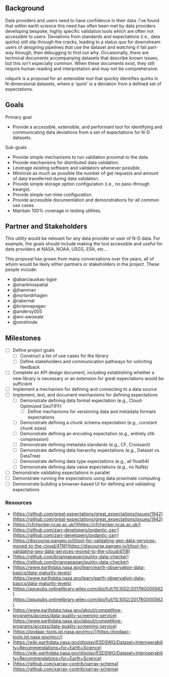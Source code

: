 ## Background

Data providers and users need to have confidence in their data. I've found that within earth science this need has often been met by data providers developing bespoke, highly specific validation tools which are often not accessible to users. Deviations from standards and expectations (i.e., data quirks) still slip through the cracks, leading to a status quo for downstream users of designing pipelines that use the dataset and watching it fail part-way through, then debugging to find out why. Occasionally, there are technical documents accompanying datasets that describe known issues, but this isn't especially common. When these documents exist, they still require human reading and interpretation and may not be comprehensive.

ndquirk is a proposal for an extensible tool that quickly identifies quirks in N-dimensional datasets, where a 'quirk' is a deviation from a defined set of expectations.

## Goals
Primary goal
- Provide a accessible, extensible, and performant tool for identifying and communicating data deviations from a set of expectations for N-D datasets.

Sub-goals
- Provide simple mechanisms to run validation proximal to the data.
- Provide mechanisms for distributed data validation.
- Leverage existing software and validators whenever possible.
- Minimize as much as possible the number of get requests and amount of data transferred during data validation.
- Provide simple storage option configuration (i.e., no pass-through kwargs).
- Provide simple run-time configuration.
- Provide accessible documentation and demonstrations for all common use cases.
- Maintain 100% coverage in testing utilities.

## Partner and Stakeholders

This utility would be relevant for any data provider or user of N-D data. For example, the goals should include making the tool accessible and useful for data providers at NASA, NOAA, USGS, ESA, etc...

This proposal has grown from many conversations over the years, all of whom would be likely either partners or stakeholders in the project. These people include:

- @abarciauskas-bgse
- @sharkinsspatial
- @jhamman
- @norlandrhagen
- @rabernat
- @briannapagan
- @andersy005
- @eni-awowale
- @omshinde

## Milestones

- [ ] Define project goals
    - [ ] Construct a list of use cases for the library
    - [ ] Define stakeholders and communication pathways for soliciting feedback
- [ ] Complete an API design document, including establishing whether a new library is necessary or an extension for great expectations would be sufficient
- [ ] Implement a mechanism for defining and connecting to a data source
- [ ] Implement, test, and document mechanisms for defining expectations
	- [ ] Demonstrate defining data format expectation (e.g., Cloud-Optimized GeoTIFF)
		- [ ] Define mechanisms for versioning data and metadata formats expectations
	- [ ] Demonstrate defining a chunk schema expectation (e.g., constant chunk sizes)
	- [ ] Demonstrate defining an encoding expectation (e.g., entirely zlib compression)
	- [ ] Demonstrate defining metadata standards (e.g., CF, Croissant)
	- [ ] Demonstrate defining data hierarchy expectations (e.g., Dataset vs. DataTree)
	- [ ] Demonstrate defining data type expectations (e.g., all float64)
	- [ ] Demonstrate defining data value expectations (e.g., no NaNs)
- [ ] Demonstrate validating expectations in parallel
- [ ] Demonstrate running the expectations using data proximate computing
- [ ] Demonstrate building a browser-based UI for defining and validating expectations

### Resources

- [https://github.com/great-expectations/great_expectations/issues/1942](https://github.com/great-expectations/great_expectations/issues/1942)
- [https://cfchecker.ncas.ac.uk/](https://cfchecker.ncas.ac.uk/)
- [https://github.com/zarr-developers/pydantic-zarr](https://github.com/zarr-developers/pydantic-zarr)
- [https://discourse.pangeo.io/t/tool-for-validating-geo-data-services-moved-to-the-cloud/4118](https://discourse.pangeo.io/t/tool-for-validating-geo-data-services-moved-to-the-cloud/4118)
- [https://github.com/briannapagan/quirky-data-checker](https://github.com/briannapagan/quirky-data-checker)
- [https://www.earthdata.nasa.gov/learn/earth-observation-data-basics/data-maturity-levels](https://www.earthdata.nasa.gov/learn/earth-observation-data-basics/data-maturity-levels)
- [https://agupubs.onlinelibrary.wiley.com/doi/full/10.1002/2017RG000562](https://agupubs.onlinelibrary.wiley.com/doi/full/10.1002/2017RG000562)
- [https://www.earthdata.nasa.gov/about/competitive-programs/access/data-quality-screening-service](https://www.earthdata.nasa.gov/about/competitive-programs/access/data-quality-screening-service)
- [https://podaac-tools.jpl.nasa.gov/mcc/](https://podaac-tools.jpl.nasa.gov/mcc/)
- [https://wiki.earthdata.nasa.gov/display/ESDSWG/Dataset+Interoperability+Recommendations+for+Earth+Science](https://wiki.earthdata.nasa.gov/display/ESDSWG/Dataset+Interoperability+Recommendations+for+Earth+Science)
- [https://github.com/xarray-contrib/xarray-schema](https://github.com/xarray-contrib/xarray-schema)